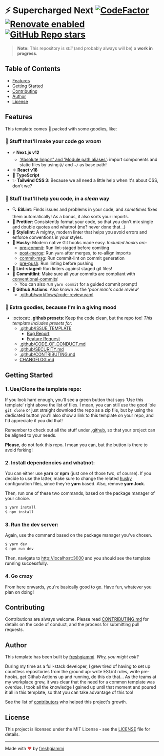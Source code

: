 # ⚡ Supercharged Next [![CodeFactor](https://www.codefactor.io/repository/github/freshgiammi-lab/supercharged-next/badge)](https://www.codefactor.io/repository/github/freshgiammi-lab/supercharged-next) [![Renovate enabled](https://img.shields.io/badge/renovate-enabled-brightgreen.svg)](https://renovatebot.com/) [![GitHub Repo stars](https://img.shields.io/github/stars/freshgiammi-lab/supercharged-next)](https://github.com/freshgiammi-lab/supercharged-next/stargazers)

> **Note:** This repository is _still_ (and probably always will be) a **work in progress**.

## Table of Contents

- [Features](#features)
- [Getting Started](#getting-started)
- [Contributing](#contributing)
- [Author](#author)
- [License](#license)

## Features

This template comes 🔋 packed with some goodies, like:

### 🥇 Stuff that'll make your code go _vroom_

- ⚡ **Next.js v12**
  - ['Absolute Import' and 'Module path aliases'](https://nextjs.org/docs/advanced-features/module-path-aliases): import components and static files by using `@/` and `~/` as base path!
- ⚛️ **React v18**
- 📝 **TypeScript**
- ✨ **Tailwind CSS 3**: Because we all need a little help when it's about CSS, don't we?

### 🥈 Stuff that'll help you code, in a _clean_ way

- 🔍 **ESLint**: Finds issues and problems in your code, and _sometimes_ fixes them automatically! As a bonus, it also sorts your imports.
- 💅 **Prettier**: Consistently format your code, so that you don't mix single and double quotes and whatnot (me? never done that...)
- 👗 **Stylelint**: A mighty, modern linter that helps you avoid errors and enforce conventions in your styles.
- 🐶 **Husky**: Modern native Git hooks made easy. _Included hooks are:_
  - [pre-commit](.husky/pre-commit): Run lint-staged before comiting
  - [post-merge](.husky/post-merge): Run `yarn` after merges, to re-allign imports
  - [commit-msg](.husky/commit-msg): Run commit-lint on commit generation
  - [pre-push](.husky/pre-push): Run linting before pushing
- 👀 **Lint-staged**: Run linters against staged git files!
- 📝 **Commitlint**: Make sure all your commits are compliant with [conventional-commits](https://www.conventionalcommits.org)!
  - You can also run `yarn commit` for a guided commit prompt!
- 🤖 **Github Actions**: Also known as the _'poor man's code review'_
  - [.github/workflows/code-review.yaml](.github/workflows/code-review.yaml)

### 🥉 Extra goodies, because I'm in a giving mood

- :octocat: **.github presets**: Keep the code clean, but the repo too! _This template includes presets for:_
  - [.github/ISSUE_TEMPLATE](.github/ISSUE_TEMPLATE)
    - [Bug Report](.github/ISSUE_TEMPLATE/bug_report.yml)
    - [Feature Request](.github/ISSUE_TEMPLATE/feature_request.yml)
  - [.github/CODE_OF_CONDUCT.md](.github/CODE_OF_CONDUCT.md)
  - [.github/SECURITY.md](.github/SECURITY.md)
  - [.github/CONTRIBUTING.md](.github/CONTRIBUTING.md)
  - [CHANGELOG.md](CHANGELOG.md)

## Getting Started

### 1. Use/Clone the template repo:

If you look hard enough, you'll see a green button that says 'Use this template' right above the list of files. I mean, you can still use the good 'ole `git clone` or just straight download the repo as a zip file, but by using the dedicated button you'll also show a link to this template on your repo, and I'd appreciate if you did that!

Remember to check out all the stuff under [.github](.github), so that your project can be aligned to your needs.

**Please**, do not fork this repo. I mean you can, but the button is there to avoid forking!

### 2. Install dependencies and whatnot:

You can either use **yarn** or **npm** (just one of those two, of course). If you decide to use the latter, make sure to change the related [husky](.husky) configuration files, since they're **yarn** based. Also, remove **yarn.lock**.

Then, run one of these two commands, based on the package manager of your choice.

```bash
$ yarn install
$ npm install
```

### 3. Run the dev server:

Again, use the command based on the package manager you've chosen.

```bash
$ yarn dev
$ npm run dev
```

Then, navigate to [http://localhost:3000](http://localhost:3000) and you should see the template running successfully.

### 4. Go crazy

From here onwards, you're basically good to go. Have fun, whatever you plan on doing!

## Contributing

Contributions are always welcome. Please read [CONTRIBUTING.md](.github/CONTRIBUTING.md) for details on the code of conduct, and the process for submitting pull requests.

## Author

This template has been built by [freshgiammi](https://github.com/freshgiammi).
_Why, you might ask?_

During my time as a full-stack developer, I grew tired of having to set up countless repositories from the ground up: write ESLint rules, write pre-hooks, get Github Actions up and running, do this do that... As the teams at my workplace grew, it was clear that the need for a common template was overdue.
I took all the knowledge I gained up until that moment and poured it all in this template, so that you can take advantage of this too!

See the list of [contributors](https://github.com/freshgiammi-lab/supercharged-next/graphs/contributors) who helped this project's growth.

## License

This project is licensed under the MIT License - see the [LICENSE](LICENSE) file for details.

---

<p>Made with <span style="color: #e25555;">♥</span> by <a href="https://freshgiammi.github.io"> freshgiammi</a></p>
